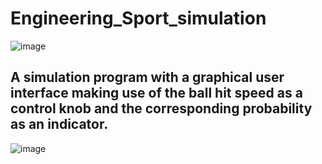 # Engineering_Sport_simulation

![image](https://user-images.githubusercontent.com/61354965/164357228-f75ac07d-924c-4bb6-a530-cbcd4e6c3daa.png)


## A simulation program with a graphical user interface making use of the ball hit speed as a control knob and the corresponding probability as an indicator.

![image](https://user-images.githubusercontent.com/61354965/164357306-0728bf55-b0ee-478c-bee4-89f23ef341eb.png)
